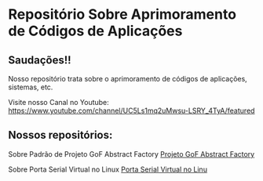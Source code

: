 # Repositório Sobre Aprimoramento de Códigos de Aplicações

## Saudações!!

Nosso repositório trata sobre o aprimoramento de códigos de aplicações, sistemas, etc.

Visite nosso Canal no Youtube:
https://www.youtube.com/channel/UC5Ls1mq2uMwsu-LSRY_4TyA/featured

## Nossos repositórios:

Sobre Padrão de Projeto GoF Abstract Factory
<a href="https://github.com/canalcleyton/gofabstractfactory">Projeto GoF Abstract Factory</a>

Sobre Porta Serial Virtual no Linux
<a href="https://github.com/canalcleyton/linuxserial">Porta Serial Virtual no Linu</a>
